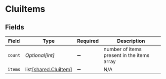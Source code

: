 # CluiItems


## Fields

| Field                                                        | Type                                                         | Required                                                     | Description                                                  |
| ------------------------------------------------------------ | ------------------------------------------------------------ | ------------------------------------------------------------ | ------------------------------------------------------------ |
| `count`                                                      | *Optional[int]*                                              | :heavy_minus_sign:                                           | number of items present in the items array                   |
| `items`                                                      | list[[shared.CluiItem](undefined/models/shared/cluiitem.md)] | :heavy_minus_sign:                                           | N/A                                                          |